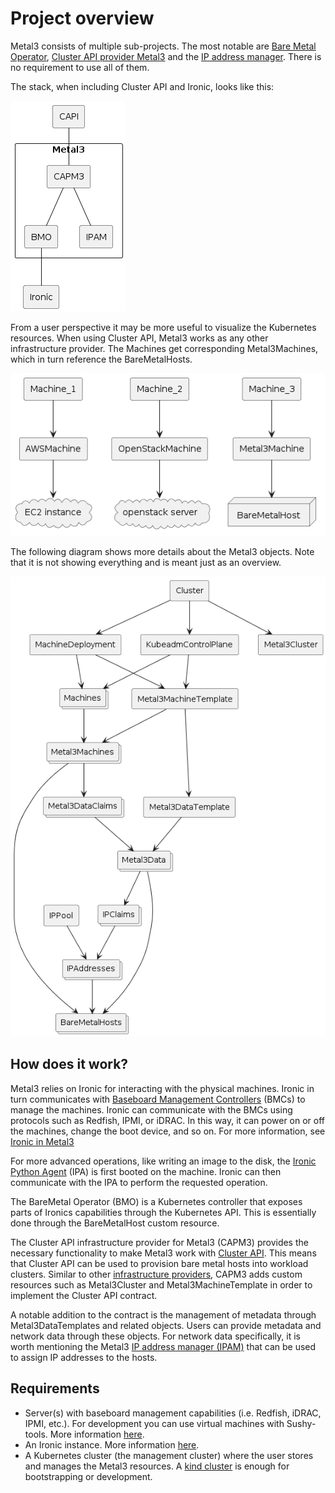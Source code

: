# Project overview

Metal3 consists of multiple sub-projects. The most notable are [Bare Metal
Operator](https://github.com/metal3-io/baremetal-operator), [Cluster API
provider Metal3](https://github.com/metal3-io/cluster-api-provider-metal3) and
the [IP address manager](https://github.com/metal3-io/ip-address-manager). There
is no requirement to use all of them.

The stack, when including Cluster API and Ironic, looks like this:

![Metal3 stack](./images/metal3-stack.png)

From a user perspective it may be more useful to visualize the Kubernetes
resources. When using Cluster API, Metal3 works as any other infrastructure
provider. The Machines get corresponding Metal3Machines, which in turn reference
the BareMetalHosts.

![CAPI-machines](./images/capi-machines.png)

The following diagram shows more details about the Metal3 objects. Note that it
is not showing everything and is meant just as an overview.

![Metal3-CAPI objects](./images/metal3-capi-objects.png)

## How does it work?

Metal3 relies on Ironic for interacting with the physical machines. Ironic in
turn communicates with [Baseboard Management
Controllers](https://en.wikipedia.org/wiki/Intelligent_Platform_Management_Interface#Baseboard_management_controller)
(BMCs) to manage the machines. Ironic can communicate with the BMCs using
protocols such as Redfish, IPMI, or iDRAC. In this way, it can power on or off
the machines, change the boot device, and so on. For more information, see
[Ironic in Metal3](./ironic/introduction.md)

For more advanced operations, like writing an image to the disk, the [Ironic
Python Agent](./ironic/ironic-python-agent.md) (IPA) is first booted on the
machine. Ironic can then communicate with the IPA to perform the requested
operation.

The BareMetal Operator (BMO) is a Kubernetes controller that exposes parts of
Ironics capabilities through the Kubernetes API. This is essentially done
through the BareMetalHost custom resource.

The Cluster API infrastructure provider for Metal3 (CAPM3) provides the
necessary functionality to make Metal3 work with [Cluster
API](https://cluster-api.sigs.k8s.io/). This means that Cluster API can be used
to provision bare metal hosts into workload clusters. Similar to other
[infrastructure
providers](https://cluster-api.sigs.k8s.io/reference/providers#infrastructure),
CAPM3 adds custom resources such as Metal3Cluster and Metal3MachineTemplate in
order to implement the Cluster API contract.

A notable addition to the contract is the management of metadata through
Metal3DataTemplates and related objects. Users can provide metadata and network
data through these objects. For network data specifically, it is worth
mentioning the Metal3 [IP address manager (IPAM)](./ipam/introduction.md) that
can be used to assign IP addresses to the hosts.

## Requirements

- Server(s) with baseboard management capabilities (i.e. Redfish, iDRAC, IPMI,
  etc.). For development you can use virtual machines with Sushy-tools. More
  information [here](./bmo/supported_hardware.md).
- An Ironic instance. More information [here](./ironic/introduction.md).
- A Kubernetes cluster (the management cluster) where the user stores and
  manages the Metal3 resources. A [kind cluster](https://kind.sigs.k8s.io/) is
  enough for bootstrapping or development.
